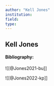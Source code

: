 ```yaml
---
author: "Kell Jones"
institution:
field:
type:
---
```


## Kell Jones
#### Bibliography:

![[@Jones2021-bu]]

![[@Jones2022-kp]]